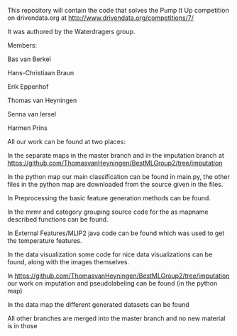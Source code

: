 This repository will contain the code that solves the Pump It Up competition on drivendata.org at http://www.drivendata.org/competitions/7/

It was authored by the Waterdragers group.

Members:

Bas van Berkel

Hans-Christiaan Braun

Erik Eppenhof

Thomas van Heyningen

Senna van Iersel

Harmen Prins

All our work can be found at two places:

In the separate maps in the master branch and in the imputation branch at https://github.com/ThomasvanHeyningen/BestMLGroup2/tree/imputation

In the python map our main classification can be found in main.py, the other files in the python map are downloaded from the source given in the files. 

In Preprocessing the basic feature generation methods can be found.

In the mrmr and category grouping source code for the as mapname described functions can be found.

In External Features/MLIP2 java code can be found which was used to get the temperature features.

In the data visualization some code for nice data visualizations can be found, along with the images themselves.

In  https://github.com/ThomasvanHeyningen/BestMLGroup2/tree/imputation our work on imputation and pseudolabeling can be found (in the python map)

In the data map the different generated datasets can be found

All other branches are merged into the master branch and no new material is in those

